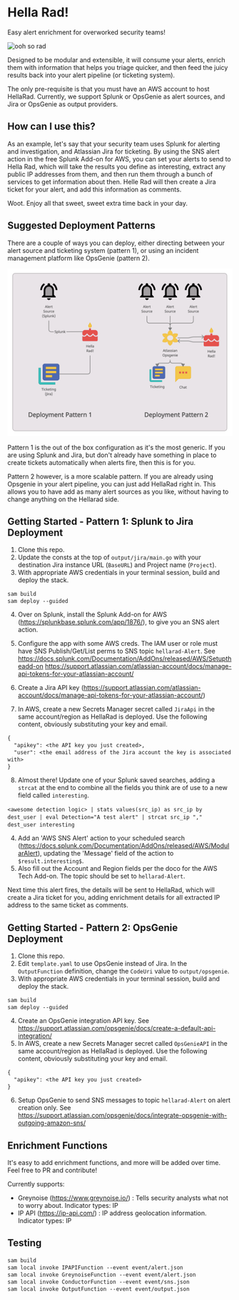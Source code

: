 # Hella Rad!

Easy alert enrichment for overworked security teams!

![ooh so rad](https://media.giphy.com/media/l0MYylLtnC1ADCGys/giphy.gif)

Designed to be modular and extensible, it will consume your alerts, enrich them with information that helps you triage quicker, and then feed the juicy results back into your alert pipeline (or ticketing system).

The only pre-requisite is that you must have an AWS account to host HellaRad. Currently, we support Splunk or OpsGenie as alert sources, and Jira or OpsGenie as output providers.

## How can I use this?

As an example, let's say that your security team uses Splunk for alerting and investigation, and Atlassian Jira for ticketing. By using the SNS alert action in the free Splunk Add-on for AWS, you can set your alerts to send to Hella Rad, which will take the results you define as interesting, extract any public IP addresses from them, and then run them through a bunch of services to get information about then. Helle Rad will then create a Jira ticket for your alert, and add this information as comments.

Woot. Enjoy all that sweet, sweet extra time back in your day.

## Suggested Deployment Patterns
There are a couple of ways you can deploy, either directing between your alert source and ticketing system (pattern 1), or using an incident management platform like OpsGenie (pattern 2).

![diagram](https://github.com/gyrospectre/hellarad/raw/main/diagram.png)

Pattern 1 is the out of the box configuration as it's the most generic. If you are using Splunk and Jira, but don't already have something in place to create tickets automatically when alerts fire, then this is for you.

Pattern 2 however, is a more scalable pattern. If you are already using Opsgenie in your alert pipeline, you can just add HellaRad right in. This allows you to have add as many alert sources as you like, without having to change anything on the Hellarad side.


## Getting Started - Pattern 1: Splunk to Jira Deployment
1. Clone this repo.
2. Update the consts at the top of `output/jira/main.go` with your destination Jira instance URL (`BaseURL`) and Project name (`Project`).
3. With appropriate AWS credentials in your terminal session, build and deploy the stack.
```
sam build
sam deploy --guided
```
4. Over on Splunk, install the Splunk Add-on for AWS (https://splunkbase.splunk.com/app/1876/), to give you an SNS alert action. 
5. Configure the app with some AWS creds. The IAM user or role must have SNS Publish/Get/List perms to SNS topic `hellarad-Alert`. See https://docs.splunk.com/Documentation/AddOns/released/AWS/Setuptheadd-on
https://support.atlassian.com/atlassian-account/docs/manage-api-tokens-for-your-atlassian-account/

6. Create a Jira API key (https://support.atlassian.com/atlassian-account/docs/manage-api-tokens-for-your-atlassian-account/)
7. In AWS, create a new Secrets Manager secret called `JiraApi` in the same account/region as HellaRad is deployed. Use the following content, obviously substituting your key and email.
```
{
  "apikey": <the API key you just created>,
  "user": <the email address of the Jira account the key is associated with>
}
```
8. Almost there! Update one of your Splunk saved searches, adding a `strcat` at the end to combine all the fields you think are of use to a new field called `interesting`.

`<awesome detection logic> | stats values(src_ip) as src_ip by dest_user | eval Detection="A test alert" | strcat src_ip "," dest_user interesting`

4. Add an 'AWS SNS Alert' action to your scheduled search (https://docs.splunk.com/Documentation/AddOns/released/AWS/ModularAlert), updating the 'Message' field of the action to `$result.interesting$`.
5. Also fill out the Account and Region fields per the doco for the AWS Tech Add-on. The topic should be set to `hellarad-Alert`.

Next time this alert fires, the details will be sent to HellaRad, which will create a Jira ticket for you, adding enrichment details for all extracted IP address to the same ticket as comments.

## Getting Started - Pattern 2: OpsGenie Deployment
1. Clone this repo.
2. Edit `template.yaml` to use OpsGenie instead of Jira. In the `OutputFunction` definition, change the `CodeUri` value to `output/opsgenie`.
3. With appropriate AWS credentials in your terminal session, build and deploy the stack.
```
sam build
sam deploy --guided
```
4. Create an OpsGenie integration API key. See https://support.atlassian.com/opsgenie/docs/create-a-default-api-integration/
5. In AWS, create a new Secrets Manager secret called `OpsGenieAPI` in the same account/region as HellaRad is deployed. Use the following content, obviously substituting your key and email.
```
{
  "apikey": <the API key you just created>
}
```
6. Setup OpsGenie to send SNS messages to topic `hellarad-Alert` on alert creation only. See https://support.atlassian.com/opsgenie/docs/integrate-opsgenie-with-outgoing-amazon-sns/

## Enrichment Functions
It's easy to add enrichment functions, and more will be added over time. Feel free to PR and contribute!

Currently supports:
- Greynoise (https://www.greynoise.io/) : Tells security analysts what not to worry about. Indicator types: IP
- IP API (https://ip-api.com/) : IP address geolocation information. Indicator types: IP

## Testing

```
sam build
sam local invoke IPAPIFunction --event event/alert.json
sam local invoke GreynoiseFunction --event event/alert.json
sam local invoke ConductorFunction --event event/sns.json 
sam local invoke OutputFunction --event event/output.json 
```